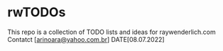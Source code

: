 # rwTODOs

This repo is a collection of TODO lists and ideas for raywenderlich.com
Contatct [arinoara@yahoo.com.br]
DATE[08.07.2022]
